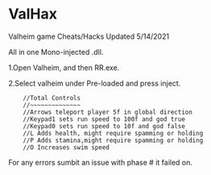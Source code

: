 # ValHax
Valheim game Cheats/Hacks
Updated 5/14/2021

All in one Mono-injected .dll.

1.Open Valheim, and then RR.exe.

2.Select valheim under Pre-loaded and press inject.


        //Total Controls
        //~~~~~~~~~~~~~~
        //Arrows teleport player 5f in global direction
        //Keypad1 sets run speed to 100f and god true
        //Keypad0 sets run speed to 10f and god false
        //L Adds health, might require spamming or holding
        //P Adds stamina,might require spamming or holding
        //O Increases swim speed 
        
For any errors sumbit an issue with phase # it failed on.
